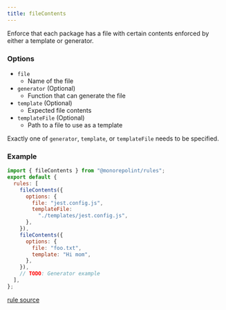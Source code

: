 ```yaml
---
title: fileContents
---
```


Enforce that each package has a file with certain contents enforced by either a template or generator.

### Options

- `file`
  - Name of the file
- `generator` (Optional)
  - Function that can generate the file
- `template` (Optional)
  - Expected file contents
- `templateFile` (Optional)
  - Path to a file to use as a template

Exactly one of `generator`, `template`, or `templateFile` needs to be specified.

### Example

```js
import { fileContents } from "@monorepolint/rules";
export default {
  rules: [
    fileContents({
      options: {
        file: "jest.config.js",
        templateFile:
          "./templates/jest.config.js",
      },
    }),
    fileContents({
      options: {
        file: "foo.txt",
        template: "Hi mom",
      },
    }),
    // TODO: Generator example
  ],
};
```

[rule source](https://github.com/monorepolint/monorepolint/blob/main/packages/rules/src/fileContents.ts)
